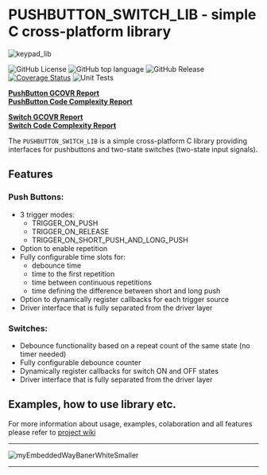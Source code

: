 # PUSHBUTTON_SWITCH_LIB - simple C cross-platform library 
![keypad_lib](https://github.com/user-attachments/assets/d7c28488-53b3-46a1-956d-2e8736f214d3)    

![GitHub License](https://img.shields.io/github/license/niwciu/PUSHBUTTON_SWITCH_LIB) ![GitHub top language](https://img.shields.io/github/languages/top/niwciu/PUSHBUTTON_SWITCH_LIB) ![GitHub Release](https://img.shields.io/github/v/release/niwciu/PUSHBUTTON_SWITCH_LIB) <a href='https://coveralls.io/github/niwciu/PUSHBUTTON_SWITCH_LIB?branch=feature/code_coverage_page_deploy'><img src='https://coveralls.io/repos/github/niwciu/PUSHBUTTON_SWITCH_LIB/badge.svg?branch=feature/code_coverage_page_deploy' alt='Coverage Status' /></a> ![Unit Tests](https://github.com/niwciu/PUSHBUTTON_SWITCH_LIB/actions/workflows/CI_workflow.yml/badge.svg)

<b><a href='https://niwciu.github.io/PUSHBUTTON_SWITCH_LIB/reports/Code_Coverage/PUSHBUTTON/pushbutton_gcov_report.html'>PushButton GCOVR Report</a></b>  
<b><a href='https://niwciu.github.io/PUSHBUTTON_SWITCH_LIB/reports/Cyclomatic_Complexity/PUSHBUTTON/Lizard_report.html'>PushButton Code Complexity Report</a></b>  
  
<b><a href='https://niwciu.github.io/PUSHBUTTON_SWITCH_LIB/reports/Code_Coverage/SWITCH/switch_gcov_report.html'>Switch GCOVR Report</a></b>   
<b><a href='https://niwciu.github.io/PUSHBUTTON_SWITCH_LIB/reports/Cyclomatic_Complexity/SWITCH/Lizard_report.html'>Switch Code Complexity Report</a></b>

The `PUSHBUTTON_SWITCH_LIB` is a simple cross-platform C library providing interfaces for pushbuttons and two-state switches (two-state input signals).

## Features  
### Push Buttons:
- 3 trigger modes:
  - TRIGGER_ON_PUSH
  - TRIGGER_ON_RELEASE
  - TRIGGER_ON_SHORT_PUSH_AND_LONG_PUSH
- Option to enable repetition
- Fully configurable time slots for:
  - debounce time
  - time to the first repetition
  - time between continuous repetitions
  - time defining the difference between short and long push
- Option to dynamically register callbacks for each trigger source
- Driver interface that is fully separated from the driver layer

### Switches:
- Debounce functionality based on a repeat count of the same state (no timer needed)
- Fully configurable debounce counter
- Dynamically register callbacks for switch ON and OFF states
- Driver interface that is fully separated from the driver layer

## Examples, how to use library etc.

For more information about usage, examples, colaboration and all features please refer to [project wiki](https://github.com/niwciu/PUSHBUTTON_SWITCH_LIB/wiki)

***
![myEmbeddedWayBanerWhiteSmaller](https://github.com/user-attachments/assets/f4825882-e285-4e02-a75c-68fc86ff5716)
***

